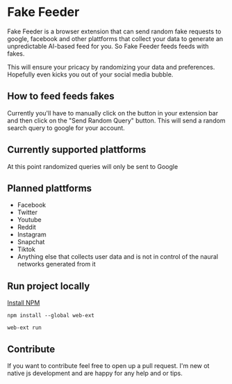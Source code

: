# Fake Feeder

Fake Feeder is a browser extension that can send random fake requests to google, facebook and other plattforms that collect your data to generate an unpredictable AI-based feed for you.
So Fake Feeder feeds feeds with fakes.

This will ensure your pricacy by randomizing your data and preferences. Hopefully even kicks you out of your social media bubble.

## How to feed feeds fakes

Currently you'll have to manually click on the button in your extension bar and then click on the "Send Random Query" button.
This will send a random search query to google for your account.

## Currently supported plattforms

At this point randomized queries will only be sent to Google

## Planned plattforms

* Facebook
* Twitter
* Youtube
* Reddit
* Instagram
* Snapchat
* Tiktok
* Anything else that collects user data and is not in control of the naural networks generated from it

## Run project locally

[Install NPM](https://www.npmjs.com/get-npm)

```npm install --global web-ext```

```web-ext run```

## Contribute

If you want to contribute feel free to open up a pull request. I'm new ot native js development and are happy for any help and or tips.